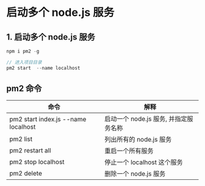 # 启动多个 node.js 服务

## 1. 启动多个 node.js 服务
```js
npm i pm2 -g
```

```js
// 进入项目目录
pm2 start  --name localhost
```

## pm2 命令
| 命令 | 解释 |
| ----  | ---- |
| pm2 start index.js --name localhost | 启动一个 node.js 服务, 并指定服务名称 |
| pm2 list | 列出所有的 node.js 服务 |
| pm2 restart all | 重启一个所有服务 |
| pm2 stop localhost | 停止一个 localhost 这个服务 |
| pm2 delete  | 删除一个 node.js 服务 |